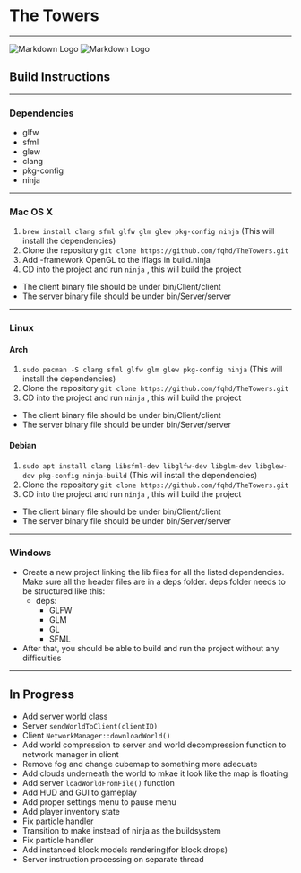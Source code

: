 # The Towers
---

![Markdown Logo](https://img.shields.io/badge/build-stable-brightgreen)
![Markdown Logo](https://img.shields.io/badge/version-1.1.0-blue)

## Build Instructions
---
### Dependencies
- glfw
- sfml
- glew
- clang
- pkg-config
- ninja
---
### Mac OS X
1. `brew install clang sfml glfw glm glew pkg-config ninja` (This will install the dependencies)
1. Clone the repository `git clone https://github.com/fqhd/TheTowers.git`
1. Add -framework OpenGL to the lflags in build.ninja
1. CD into the project and run `ninja` , this will build the project
- The client binary file should be under bin/Client/client
- The server binary file should be under bin/Server/server
---
### Linux

#### Arch
1. `sudo pacman -S clang sfml glfw glm glew pkg-config ninja` (This will install the dependencies)
1. Clone the repository `git clone https://github.com/fqhd/TheTowers.git`
1. CD into the project and run `ninja` , this will build the project
- The client binary file should be under bin/Client/client
- The server binary file should be under bin/Server/server

#### Debian
1. `sudo apt install clang libsfml-dev libglfw-dev libglm-dev libglew-dev pkg-config ninja-build` (This will install the dependencies)
1. Clone the repository `git clone https://github.com/fqhd/TheTowers.git`
1. CD into the project and run `ninja` , this will build the project
- The client binary file should be under bin/Client/client
- The server binary file should be under bin/Server/server

---
### Windows
- Create a new project linking the lib files for all the listed dependencies. Make sure all the header files are in a deps folder. deps folder needs to be structured like this:
  - deps:
    - GLFW
    - GLM
    - GL
    - SFML
- After that, you should be able to build and run the project without any difficulties
---
## In Progress
- Add server world class
- Server `sendWorldToClient(clientID)`
- Client `NetworkManager::downloadWorld()`
- Add world compression to server and world decompression function to network manager in client
- Remove fog and change cubemap to something more adecuate
- Add clouds underneath the world to mkae it look like the map is floating
- Add server `loadWorldFromFile()` function
- Add HUD and GUI to gameplay
- Add proper settings menu to pause menu
- Add player inventory state
- Fix particle handler
- Transition to make instead of ninja as the buildsystem
- Fix particle handler
- Add instanced block models rendering(for block drops)
- Server instruction processing on separate thread